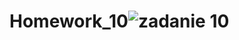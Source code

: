 # Homework_10![zadanie 10](https://user-images.githubusercontent.com/121878417/222523834-ebbc592e-1f07-4d17-844c-4b39b627a7af.png)
